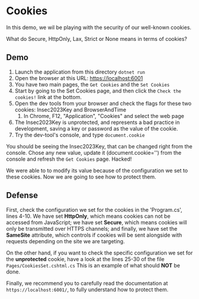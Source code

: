 # Cookies
In this demo, we wil be playing with the security of our well-known cookies. 

What do Secure, HttpOnly, Lax, Strict or None means in terms of cookies?

## Demo
1. Launch the application from this directory `dotnet run`
2. Open the browser at this URL: [https://localhost:6001](https://localhost:6001)
3. You have two main pages, the `Get Cookies` and the `Set Cookies`
4. Start by going to the Set Cookies page, and then click the `Check the cookies!` link at the bottom.
5. Open the dev tools from your browser and check the flags for these two cookies: Insec2023Key and BrowserAndTime
   1. In Chrome, F12, "Application", "Cookies" and select the web page
6. The Insec2023Key is unprotected, and represents a bad practice in development, saving a key or password as the value of the cookie.
7. Try the dev-tool's console, and type `document.cookie`
   
You should be seeing the Insec2023Key, that can be changed right from the console. Chose any new value, update it (document.cookie='') from the console and refresh the `Get Cookies` page. Hacked!

We were able to to modify its value because of the configuration we set to these cookies. Now we are going to see how to protect them.

## Defense
First, check the configuration we set for the cookies in the 'Program.cs', lines 4-10. We have set **HttpOnly**, which means cookies can not be accessed from JavaScript; we have set **Secure**, which means cookies will only be transmitted over HTTPS channels; and finally, we have set the **SameSite** attribute, which controls if cookies will be sent alongside with requests depending on the site we are targeting.

On the other hand, if you want to check the specific configuration we set for the **unprotected** cookie, have a look at the lines 25-30 of the file `Pages/CookiesSet.cshtml.cs` This is an example of what should **NOT** be done.

Finally, we recommend you to carefully read the documentation at `https://localhost:6001/`, to fully understand how to protect them. 